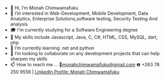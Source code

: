 <ul>
  <li>👋 Hi, I’m Monah Chimwamafuku</li>
  <li>👀 I’m interested in Web-Development, Mobile Development, Data Analytics, Enterprise Solutions,software testing, Security Testing And analysis
</li>
  <li>🎓 I'm currently studying for a Software Engineering degree</li>
   <li>🧰 My skills include Javascript, Java, C, C#, HTML, CSS, MySQL, dart, php</li>
  <li>🌱 I’m currently learning  .net and python</li>
  <li>💞️ I’m looking to collaborate on any development projects that can help sharpen my skills</li>
   <li>📫 How to reach me ... 📧<a href="mailto:monahchimwamafuku@gmail.com">monahchimwamafuku@gmail.com</a> ☎️ +263 78 250 9556 | <a href="https://www.linkedin.com/in/monah-chimwamafuku-191a731a8"> LinkedIn Profile: Monah Chimwamafuku</a>
</li>
</ul>


